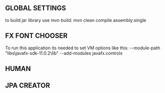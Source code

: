 GLOBAL SETTINGS
---
to build jar library use mvn build:
mvn clean compile assembly:single


FX FONT CHOOSER
---
To run this application its needed to set VM options like this:
--module-path "libs\javafx-sdk-11.0.2\lib" --add-modules javafx.controls

HUMAN
---

JPA CREATOR
---
